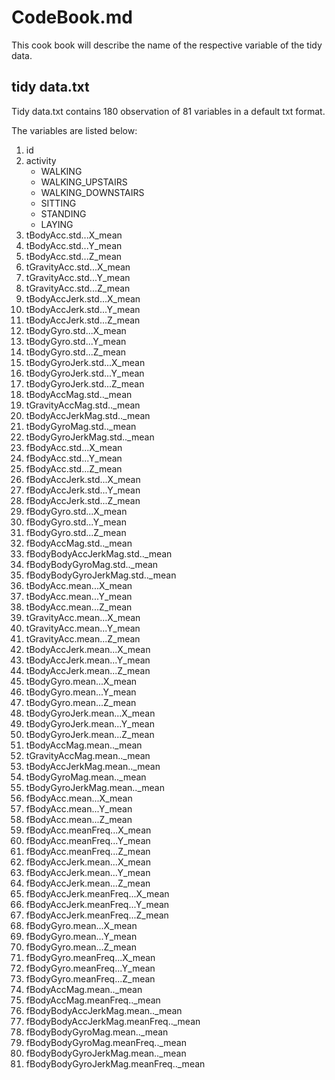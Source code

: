 # CodeBook.md
This cook book will describe the name of the respective variable of the tidy data.

## tidy data.txt
Tidy data.txt contains 180 observation of 81 variables in a default txt format.

The variables are listed below:
        
1. id	
2. activity
    * WALKING
    * WALKING_UPSTAIRS
    * WALKING_DOWNSTAIRS
    * SITTING
    * STANDING
    * LAYING
3. tBodyAcc.std...X_mean	
4. tBodyAcc.std...Y_mean	
5. tBodyAcc.std...Z_mean	
6. tGravityAcc.std...X_mean	
7. tGravityAcc.std...Y_mean	
8. tGravityAcc.std...Z_mean	
9. tBodyAccJerk.std...X_mean	
10. tBodyAccJerk.std...Y_mean	
11. tBodyAccJerk.std...Z_mean	
12. tBodyGyro.std...X_mean	
13. tBodyGyro.std...Y_mean	
14. tBodyGyro.std...Z_mean	
15. tBodyGyroJerk.std...X_mean	
16. tBodyGyroJerk.std...Y_mean	
17. tBodyGyroJerk.std...Z_mean	
18. tBodyAccMag.std.._mean	
19. tGravityAccMag.std.._mean	
20. tBodyAccJerkMag.std.._mean	
21. tBodyGyroMag.std.._mean	
22. tBodyGyroJerkMag.std.._mean	
23. fBodyAcc.std...X_mean	
24. fBodyAcc.std...Y_mean	
25. fBodyAcc.std...Z_mean	
26. fBodyAccJerk.std...X_mean	
27. fBodyAccJerk.std...Y_mean	
28. fBodyAccJerk.std...Z_mean	
29. fBodyGyro.std...X_mean	
30. fBodyGyro.std...Y_mean	
31. fBodyGyro.std...Z_mean	
32. fBodyAccMag.std.._mean	
33. fBodyBodyAccJerkMag.std.._mean	
34. fBodyBodyGyroMag.std.._mean	
35. fBodyBodyGyroJerkMag.std.._mean	
36. tBodyAcc.mean...X_mean	
37. tBodyAcc.mean...Y_mean	
38. tBodyAcc.mean...Z_mean	
39. tGravityAcc.mean...X_mean	
40. tGravityAcc.mean...Y_mean	
41. tGravityAcc.mean...Z_mean	
42. tBodyAccJerk.mean...X_mean	
43. tBodyAccJerk.mean...Y_mean	
44. tBodyAccJerk.mean...Z_mean	
45. tBodyGyro.mean...X_mean	
46. tBodyGyro.mean...Y_mean	
47. tBodyGyro.mean...Z_mean	
48. tBodyGyroJerk.mean...X_mean	
49. tBodyGyroJerk.mean...Y_mean	
50. tBodyGyroJerk.mean...Z_mean	
51. tBodyAccMag.mean.._mean	
52. tGravityAccMag.mean.._mean	
53. tBodyAccJerkMag.mean.._mean	
54. tBodyGyroMag.mean.._mean	
55. tBodyGyroJerkMag.mean.._mean	
56. fBodyAcc.mean...X_mean	
57. fBodyAcc.mean...Y_mean	
58. fBodyAcc.mean...Z_mean	
59. fBodyAcc.meanFreq...X_mean	
60. fBodyAcc.meanFreq...Y_mean	
61. fBodyAcc.meanFreq...Z_mean	
62. fBodyAccJerk.mean...X_mean	
63. fBodyAccJerk.mean...Y_mean	
64. fBodyAccJerk.mean...Z_mean	
65. fBodyAccJerk.meanFreq...X_mean	
66. fBodyAccJerk.meanFreq...Y_mean	
67. fBodyAccJerk.meanFreq...Z_mean	
68. fBodyGyro.mean...X_mean	
69. fBodyGyro.mean...Y_mean	
70. fBodyGyro.mean...Z_mean	
71. fBodyGyro.meanFreq...X_mean	
72. fBodyGyro.meanFreq...Y_mean	
73. fBodyGyro.meanFreq...Z_mean	
74. fBodyAccMag.mean.._mean	
75. fBodyAccMag.meanFreq.._mean	
76. fBodyBodyAccJerkMag.mean.._mean	
77. fBodyBodyAccJerkMag.meanFreq.._mean	
78. fBodyBodyGyroMag.mean.._mean	
79. fBodyBodyGyroMag.meanFreq.._mean	
80. fBodyBodyGyroJerkMag.mean.._mean	
81. fBodyBodyGyroJerkMag.meanFreq.._mean
